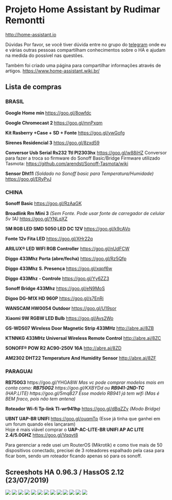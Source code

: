 # Projeto Home Assistant by Rudimar Remontti
http://home-assistant.io

Dúvidas
Por favor, se você tiver dúvida entre no grupo do <a href="https://t.me/HomeAssistantbrasil">telegram</a> onde eu e várias outras pessoas compartilham conhecimentos sobre o HA e ajudam na medida do possível nas questões.

Também foi criado uma página para compartilhar informações através de artigos. https://www.home-assistant.wiki.br/

<h2>Lista de compras</h2>

<h3>BRASIL</h3>

<b>Google Home min </b>https://goo.gl/8owfdc

<b>Google Chromecast 2 </b> https://goo.gl/mnPxqm

<b>Kit Rasberry +Case + SD + Fonte</b> https://goo.gl/ywGofg

<b>Sirenes Residencial	3</b> https://goo.gl/8zxd59

<b>Conversor Usb Serial Rs232 Ttl Pl2303hx</b> https://goo.gl/w88iHZ
</i> Conversor para fazer a troca so firmware do Sonoff Basic/Bridge
Firmware utilizado Tasmota: https://github.com/arendst/Sonoff-Tasmota/wiki</i>

<b>Sensor Dht11</b> <i>(Soldado no Sonoff basic para Temperatura/Humidade)</i> https://goo.gl/ERyPvJ

<h3>CHINA</h3>

<b>Sonoff Basic </b>https://goo.gl/RzAaGK

<b>Broadlink Rm Mini 3</b> <i>(Sem Fonte. Pode usar fonte de carregador de celular 5v 1A)</i> https://goo.gl/YNLqXZ

<b>5M RGB LED SMD 5050 LED DC 12V</b> https://goo.gl/k9cAVo

<b>Fonte 12v Fita LED</b> https://goo.gl/XHr22q

<b>ARILUX® LED WIFI RGB Controller</b> https://goo.gl/nUdFCW

<b>Diggo 433Mhz Porta (abre/fecha)</b> https://goo.gl/Rz5Qfp

<b>Diggo 433Mhz S. Presença</b> https://goo.gl/xqpf6w

<b>Diggo 433Mhz - Controle</b> https://goo.gl/Yy6ZZ3

<b>Sonoff Bridge 433Mhz</b> https://goo.gl/eN9MoS

<b>Digoo DG-M1X HD 960P</b> https://goo.gl/s7EnRi

<b>WANSCAM HW0054 Outdoor</b> https://goo.gl/U19sor

<b>Xiaomi 9W RGBW LED Bulb</b> https://goo.gl/Avs2Wo

<b>GS-WDS07 Wireless Door Magnetic Strip 433MHz </b> http://abre.ai/8ZB

<b>KTNNKG 433MHz Universal Wireless Remote Control</b> http://abre.ai/8ZC

<b>SONOFF® POW R2 AC90-250V 16A</b> http://abre.ai/8ZD

<b>AM2302 DHT22 Temperature And Humidity Sensor</b> http://abre.ai/8ZF

<h3>PARAGUAI</h3>
<b>RB750G3</b> https://goo.gl/YHGA8W
<i>Mas vc pode comprar modelos mais em conta como: <b>RB750G2</b> https://goo.gl/KXBYDd ou <b>RB941-2ND-TC</b> (HAP.LITE) https://goo.gl/5mqB27 Esse modelo RB941 já tem wifi (Mas é BEM fraco, pois não tem antena)</i>

<b>Roteador Wi-fi Tp-link Tl-wr941hp</b> https://goo.gl/dBqZZv <i>(Modo Bridge)</i>

<b>UBNT UAP-BR UNIFI</b> https://goo.gl/ouqmTp (Esse já tinha que ganhei em um forum quando eles lançaram)<br/>
Hoje é mais viável comprar o <b>UAP-AC-LITE-BR UNIFI AP AC LITE 2.4/5.0GHZ</b> https://goo.gl/Vqqvt8

Para gerenciar a rede usei um RouterOS (Mikrotik) e como tive mais de 50 dispositivos conectado, precisei de 3 roteadores espalhado pela casa para ficar bom, sendo um roteador ficando apenas só para os sonoff.
  
<h2>Screeshots HA 0.96.3 / HassOS 2.12 (23/07/2019)</h2>
<img src="https://raw.githubusercontent.com/remontti/MyHa/master/screenshots/1.png">
<img src="https://raw.githubusercontent.com/remontti/MyHa/master/screenshots/2.png">
<img src="https://raw.githubusercontent.com/remontti/MyHa/master/screenshots/3.png">
<img src="https://raw.githubusercontent.com/remontti/MyHa/master/screenshots/4.png">
<img src="https://raw.githubusercontent.com/remontti/MyHa/master/screenshots/5.png">
<img src="https://raw.githubusercontent.com/remontti/MyHa/master/screenshots/6.png">
<img src="https://raw.githubusercontent.com/remontti/MyHa/master/screenshots/7.png">
<img src="https://raw.githubusercontent.com/remontti/MyHa/master/screenshots/8.png">
<img src="https://raw.githubusercontent.com/remontti/MyHa/master/screenshots/9.png">
<img src="https://raw.githubusercontent.com/remontti/MyHa/master/screenshots/10.png">
<img src="https://raw.githubusercontent.com/remontti/MyHa/master/screenshots/13.png">
<img src="https://raw.githubusercontent.com/remontti/MyHa/master/screenshots/14.png">
<img src="https://raw.githubusercontent.com/remontti/MyHa/master/screenshots/15.png">

